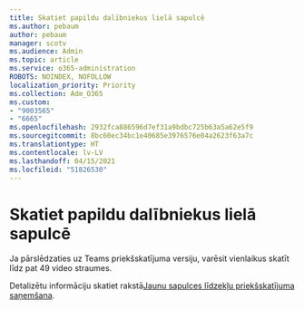 ```yaml
---
title: Skatiet papildu dalībniekus lielā sapulcē
ms.author: pebaum
author: pebaum
manager: scotv
ms.audience: Admin
ms.topic: article
ms.service: o365-administration
ROBOTS: NOINDEX, NOFOLLOW
localization_priority: Priority
ms.collection: Adm_O365
ms.custom:
- "9003565"
- "6665"
ms.openlocfilehash: 2932fca886596d7ef31a9bdbc725b63a5a62e5f9
ms.sourcegitcommit: 8bc60ec34bc1e40685e3976576e04a2623f63a7c
ms.translationtype: HT
ms.contentlocale: lv-LV
ms.lasthandoff: 04/15/2021
ms.locfileid: "51826530"
---
```

# <a name="see-more-participants-in-a-large-meeting"></a>Skatiet papildu dalībniekus lielā sapulcē

Ja pārslēdzaties uz Teams priekšskatījuma versiju, varēsit vienlaikus skatīt līdz pat 49 video straumes.

Detalizētu informāciju skatiet rakstā[Jaunu sapulces līdzekļu priekšskatījuma saņemšana](https://support.microsoft.com/office/04533e91-3203-4530-a1c0-8f77c0731699).
